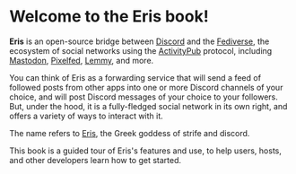 # Welcome to the Eris book!

**Eris** is an open-source bridge between [Discord](https://discord.com) and the [Fediverse](https://en.wikipedia.org/wiki/Fediverse), the ecosystem of social networks using the [ActivityPub](https://activitypub.rocks/) protocol, including [Mastodon](https://joinmastodon.org/), [Pixelfed](https://pixelfed.org/), [Lemmy](https://join-lemmy.org/), and more.

You can think of Eris as a forwarding service that will send a feed of followed posts from other apps into one or more Discord channels of your choice, and will post Discord messages of your choice to your followers. But, under the hood, it is a fully-fledged social network in its own right, and offers a variety of ways to interact with it.

The name refers to [Eris](https://en.wikipedia.org/wiki/Eris_(mythology)), the Greek goddess of strife and discord. 

This book is a guided tour of Eris's features and use, to help users, hosts, and other developers learn how to get started.